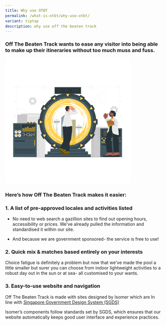 ```yaml
---
title: Why use OTBT
permalink: /what-is-otbt/why-use-otbt/
variant: tiptap
description: why use off the beaten track
---
```

<h3>Off The Beaten Track wants to ease any visitor into being able to make up their itineraries without too much muss and fuss.</h3>
<p></p>
<p></p>
<div class="isomer-image-wrapper">
<img style="width: 80%;" height="auto" width="100%" alt="scientist giving the thumbs up to a time traveller setting off" src="/images/Infographics/time_travel_cuate.png">
</div>
<h3><strong>Here’s how Off The Beaten Track makes it easier:</strong></h3>
<h3>1. A list of pre-approved locales and activities listed</h3>
<ul>
<li>
<p>No need to web search a gazillion sites to find out opening hours, accessibility
or prices. We've already pulled the information and standardised it within
our site.</p>
</li>
<li>
<p>And because we are government sponsored- the service is free to use!</p>
</li>
</ul>
<h3>2. Quick mix &amp; matches based entirely on your interests</h3>
<p>Choice fatigue is definitely a problem but now that we've made the pool
a little smaller but surer you can choose from indoor lightweight activities
to a robust day out in the sun or at sea- all customised to your wants.</p>
<h3>3. Easy-to-use website and navigation</h3>
<p>Off The Beaten Track is made with sites designed by Isomer which are In
line with <a href="https://designsystem.tech.gov.sg/" rel="noopener noreferrer nofollow" target="_blank">Singapore Government Design System (SGDS)</a>
</p>
<p>Isomer’s components follow standards set by&nbsp;SGDS, which ensures that
our website automatically keeps good user interface and experience practices.</p>